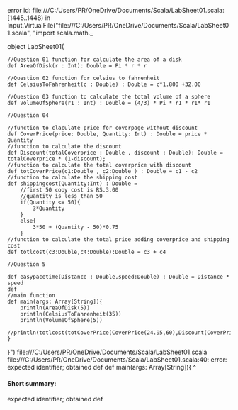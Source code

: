 error id: file:///C:/Users/PR/OneDrive/Documents/Scala/LabSheet01.scala:[1445..1448) in Input.VirtualFile("file:///C:/Users/PR/OneDrive/Documents/Scala/LabSheet01.scala", "import scala.math._

object LabSheet01{

    //Question 01 function for calculate the area of a disk
    def AreaOfDisk(r : Int): Double = Pi * r * r

    //Question 02 function for celsius to fahrenheit
    def CelsiusToFahrenheit(c : Double) : Double = c*1.800 +32.00

    //Question 03 function to calculate the total volume of a sphere
    def VolumeOfSphere(r1 : Int) : Double = (4/3) * Pi * r1 * r1* r1

    //Question 04

    //function to claculate price for coverpage without discount
    def CoverPrice(price: Double, Quantity: Int) : Double = price * Quantity
    //function to calculate the discount
    def Discount(totalCoverprice : Double , discount : Double): Double = totalCoverprice * (1-discount);
    //function to calculate the total coverprice with discount
    def totCoverPrice(c1:Double , c2:Double ) : Double = c1 - c2
    //function to calculate the shipping cost
    def shippingcost(Quantity:Int) : Double =
        //first 50 copy cost is RS.3.00 
        //quantity is less than 50
        if(Quantity <= 50){
            3*Quantity
        }
        else{
            3*50 + (Quantity - 50)*0.75
        }
    //function to calculate the total price adding coverprice and shipping cost
    def totlcost(c3:Double,c4:Double):Double = c3 + c4

    //Question 5

    def easypacetime(Distance : Double,speed:Double) : Double = Distance * speed
    def 
    //main function
    def main(args: Array[String]){
        println(AreaOfDisk(5))
        println(CelsiusToFahrenheit(35))
        println(VolumeOfSphere(5))
        //println(totlcost(totCoverPrice(CoverPrice(24.95,60),Discount(CoverPrice(24.95,60),0.4)),shippingcost(60)))
    }

}")
file:///C:/Users/PR/OneDrive/Documents/Scala/LabSheet01.scala
file:///C:/Users/PR/OneDrive/Documents/Scala/LabSheet01.scala:40: error: expected identifier; obtained def
    def main(args: Array[String]){
    ^
#### Short summary: 

expected identifier; obtained def